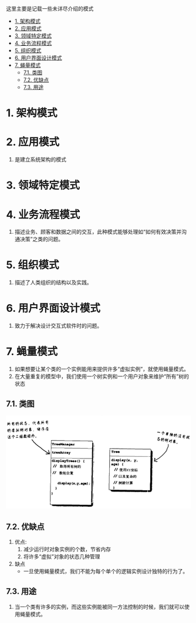 这里主要是记载一些未详尽介绍的模式

<!-- TOC -->

- [1. 架构模式](#1-架构模式)
- [2. 应用模式](#2-应用模式)
- [3. 领域特定模式](#3-领域特定模式)
- [4. 业务流程模式](#4-业务流程模式)
- [5. 组织模式](#5-组织模式)
- [6. 用户界面设计模式](#6-用户界面设计模式)
- [7. 蝇量模式](#7-蝇量模式)
  - [7.1. 类图](#71-类图)
  - [7.2. 优缺点](#72-优缺点)
  - [7.3. 用途](#73-用途)

<!-- /TOC -->

# 1. 架构模式

# 2. 应用模式
1. 是建立系统架构的模式

# 3. 领域特定模式

# 4. 业务流程模式
1. 描述业务、顾客和数据之间的交互，此种模式能够处理如“如何有效决策并沟通决策”之类的问题。

# 5. 组织模式
1. 描述了人类组织的结构以及实践。

# 6. 用户界面设计模式
1. 致力于解决设计交互式软件时的问题。

# 7. 蝇量模式
1. 如果想要让某个类的一个实例能用来提供许多“虚拟实例”，就使用蝇量模式。
2. 在大量重复的模型中，我们使用一个树实例和一个用户对象来维护“所有”树的状态

## 7.1. 类图
![](img\yl/yl-1.png)

## 7.2. 优缺点
1. 优点:
    1. 减少运行时对象实例的个数，节省内存
    2. 将许多“虚拟”对象的状态几种管理
2. 缺点
    + 一旦使用蝇量模式，我们不能为每个单个的逻辑实例设计独特的行为了。

## 7.3. 用途
1. 当一个类有许多的实例，而这些实例能被同一方法控制的时候，我们就可以使用蝇量模式。
